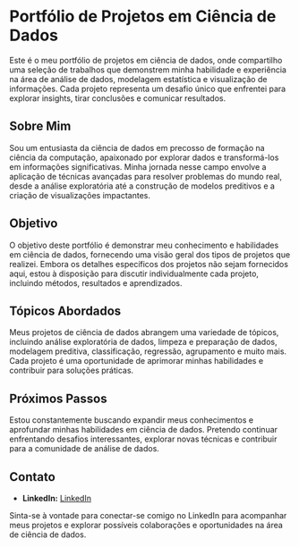 
# Portfólio de Projetos em Ciência de Dados

Este é o meu portfólio de projetos em ciência de dados, onde compartilho uma seleção de trabalhos que demonstrem minha habilidade e experiência na área de análise de dados, modelagem estatística e visualização de informações. Cada projeto representa um desafio único que enfrentei para explorar insights, tirar conclusões e comunicar resultados.

## Sobre Mim

Sou um entusiasta da ciência de dados em precosso de formação na ciência da computação, apaixonado por explorar dados e transformá-los em informações significativas. Minha jornada nesse campo envolve a aplicação de técnicas avançadas para resolver problemas do mundo real, desde a análise exploratória até a construção de modelos preditivos e a criação de visualizações impactantes.

## Objetivo

O objetivo deste portfólio é demonstrar meu conhecimento e habilidades em ciência de dados, fornecendo uma visão geral dos tipos de projetos que realizei. Embora os detalhes específicos dos projetos não sejam fornecidos aqui, estou à disposição para discutir individualmente cada projeto, incluindo métodos, resultados e aprendizados.

## Tópicos Abordados

Meus projetos de ciência de dados abrangem uma variedade de tópicos, incluindo análise exploratória de dados, limpeza e preparação de dados, modelagem preditiva, classificação, regressão, agrupamento e muito mais. Cada projeto é uma oportunidade de aprimorar minhas habilidades e contribuir para soluções práticas.

## Próximos Passos

Estou constantemente buscando expandir meus conhecimentos e aprofundar minhas habilidades em ciência de dados. Pretendo continuar enfrentando desafios interessantes, explorar novas técnicas e contribuir para a comunidade de análise de dados.

## Contato

- **LinkedIn:** [LinkedIn](https://www.linkedin.com/in/bruno-lopes-9a363b23b/)

Sinta-se à vontade para conectar-se comigo no LinkedIn para acompanhar meus projetos e explorar possíveis colaborações e oportunidades na área de ciência de dados.
```

